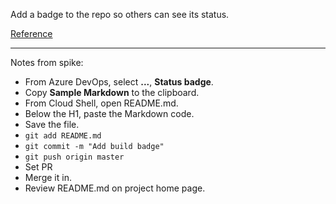 Add a badge to the repo so others can see its status.

[Reference](https://docs.microsoft.com/azure/devops/pipelines/get-started-yaml?view=azdevops#add-a-ci-status-badge-to-your-repository)

-----

Notes from spike:

- From Azure DevOps, select **...**, **Status badge**.
- Copy **Sample Markdown** to the clipboard.
- From Cloud Shell, open README.md.
- Below the H1, paste the Markdown code.
- Save the file.
- `git add README.md`
- `git commit -m "Add build badge"`
- `git push origin master`
- Set PR
- Merge it in.
- Review README.md on project home page.
